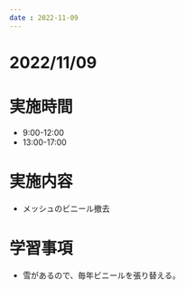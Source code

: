 ```yaml
---
date : 2022-11-09
---
```


# 2022/11/09

# 実施時間
- 9:00-12:00
- 13:00-17:00

# 実施内容
- メッシュのビニール撤去

# 学習事項
- 雪があるので、毎年ビニールを張り替える。
